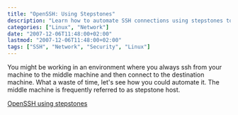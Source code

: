 ```yaml
---
title: "OpenSSH: Using Stepstones"
description: "Learn how to automate SSH connections using stepstones to save time when connecting through intermediary hosts."
categories: ["Linux", "Network"]
date: "2007-12-06T11:48:00+02:00"
lastmod: "2007-12-06T11:48:00+02:00"
tags: ["SSH", "Network", "Security", "Linux"]
---
```


You might be working in an environment where you always ssh from your machine to the middle machine and then connect to the destination machine. What a waste of time, let's see how you could automate it. The middle machine is frequently referred to as stepstone host.

[OpenSSH using stepstones](../../../static/pdf/openssh_using_stepstones.pdf)
